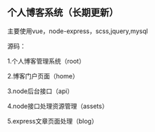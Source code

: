 
## 个人博客系统（长期更新）

主要使用vue，node-express，scss,jquery,mysql

源码：

1.个人博客管理系统（root）

2.博客门户页面（home）

3.node后台接口（api）

4.node接口处理资源管理（assets）

5.express文章页面处理（blog）
